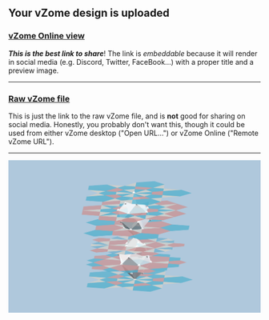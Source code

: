 ## Your vZome design is uploaded

### [vZome Online view][embed]

***This is the best link to share***!  The link is *embeddable* because it will render in social media (e.g. Discord, Twitter, FaceBook...) with a proper title and a preview image.

---

### [Raw vZome file][raw]

This is just the link to the raw vZome file, and is **not** good for
sharing on social media.
Honestly, you probably don't want this, though it could be used from either
vZome desktop ("Open URL...") or vZome Online ("Remote vZome URL").

---

![Image](<Fivefold planes.png>)


[embed]: <https://vzome.com/app/embed.py?url=https://raw.githubusercontent.com/John-Kostick/vzome-sharing/main/2021/08/21/20-30-44-Fivefold%2Bplanes/Fivefold+planes.vZome>
[raw]: <https://raw.githubusercontent.com/John-Kostick/vzome-sharing/main/2021/08/21/20-30-44-Fivefold+planes/Fivefold planes.vZome>
